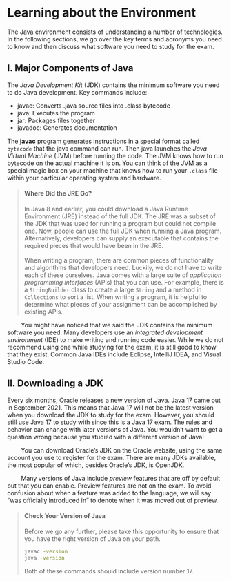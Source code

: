 # Learning about the Environment

The Java environment consists of understanding a number of technologies. In the following
sections, we go over the key terms and acronyms you need to know and then discuss what
software you need to study for the exam.

## I. Major Components of Java
The *Java Development Kit* (JDK) contains the minimum software you need to do Java
development. Key commands include:

- javac: Converts .java source files into .class bytecode
- java: Executes the program
- jar: Packages files together
- javadoc: Generates documentation

The **javac** program generates instructions in a special format called `bytecode` that
the java command can run. Then java launches the *Java Virtual Machine* (JVM) before
running the code. The JVM knows how to run bytecode on the actual machine it is on. You
can think of the JVM as a special magic box on your machine that knows how to run your
`.class` file within your particular operating system and hardware.

> #### Where Did the JRE Go?
> In Java 8 and earlier, you could download a Java Runtime Environment (JRE) instead of the
full JDK. The JRE was a subset of the JDK that was used for running a program but could
not compile one. Now, people can use the full JDK when running a Java program. Alternatively, 
developers can supply an executable that contains the required pieces that would
have been in the JRE. <br /><br />
> When writing a program, there are common pieces of functionality and algorithms that
developers need. Luckily, we do not have to write each of these ourselves. Java comes with
a large suite of *application programming interfaces* (APIs) that you can use. For example,
there is a `StringBuilder` class to create a large `String` and a method in `Collections`
to sort a list. When writing a program, it is helpful to determine what pieces of your 
assignment can be accomplished by existing APIs.

&emsp;&emsp;
You might have noticed that we said the JDK contains the minimum software you need.
Many developers use an *integrated development environment* (IDE) to make writing and
running code easier. While we do not recommend using one while studying for the exam, it
is still good to know that they exist. Common Java IDEs include Eclipse, IntelliJ IDEA, and
Visual Studio Code.

## II. Downloading a JDK
Every six months, Oracle releases a new version of Java. Java 17 came out in September 2021. 
This means that Java 17 will not be the latest version when you download the JDK to 
study for the exam. However, you should still use Java 17 to study with since this is a Java
17 exam. The rules and behavior can change with later versions of Java. You wouldn’t want
to get a question wrong because you studied with a different version of Java! <br />

&emsp;&emsp;
You can download Oracle’s JDK on the Oracle website, using the same account you use
to register for the exam. There are many JDKs available, the most popular of which, besides
Oracle’s JDK, is OpenJDK. <br />

&emsp;&emsp;
Many versions of Java include *preview* features that are off by default but that you can
enable. Preview features are not on the exam. To avoid confusion about when a feature was
added to the language, we will say “was officially introduced in” to denote when it was
moved out of preview.

> #### Check Your Version of Java
> Before we go any further, please take this opportunity to ensure that you have the right version of Java on your path.
> ```bash
> javac -version
> java -version
> ```
> Both of these commands should include version number 17.
